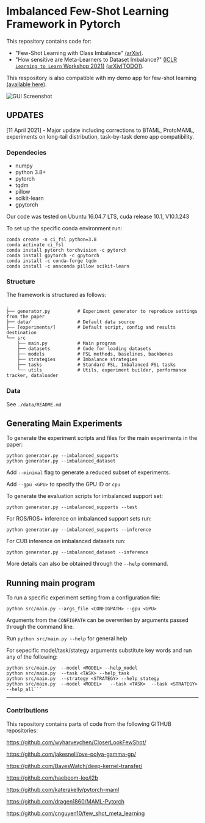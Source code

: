 # Imbalanced Few-Shot Learning Framework in Pytorch
This repository contains code for:
 * "Few-Shot Learning with Class Imbalance" [(arXiv)](http://arxiv.org/abs/2101.02523).
 * "How sensitive are Meta-Learners to Dataset Imbalance?" [(ICLR ``Learning to Learn`` Workshop 2021)](https://openreview.net/forum?id=-vafHc91wO8&referrer=%5BAuthor%20Console%5D(%2Fgroup%3Fid%3DICLR.cc%2F2021%2FWorkshop%2FLearning_to_Learn%2FAuthors%23your-submissions)) [(arXiv[TODO])](http://arxiv.org/).


This respository is also compatible with my demo app for few-shot learning [(available here)](http://github.com/mattochal/demo_fsl_public).

![GUI Screenshot](https://github.com/mattochal/demo_fsl_dev/blob/master/demo.gif?raw=true)


## UPDATES
\[11 April 2021\] - Major update including corrections to BTAML, ProtoMAML, experiments on long-tail distribution, task-by-task demo app compatibility. 


### Dependecies

* numpy
* python 3.8+
* pytorch
* tqdm
* pillow
* scikit-learn
* gpytorch


Our code was tested on Ubuntu 16.04.7 LTS, cuda release 10.1, V10.1.243


To set up the specific conda environment run:
```
conda create -n ci_fsl python=3.8
conda activate ci_fsl
conda install pytorch torchvision -c pytorch
conda install gpytorch -c gpytorch
conda install -c conda-forge tqdm
conda install -c anaconda pillow scikit-learn
```

### Structure

The framework is structured as follows:

```
.
├── generator.py          # Experiment generator to reproduce settings from the paper
├── data/                 # Default data source
├── [experiments/]        # Default script, config and results destination
└── src
    ├── main.py           # Main program
    ├── datasets          # Code for loading datasets
    ├── models            # FSL methods, baselines, backbones
    ├── strategies        # Imbalance strategies
    ├── tasks             # Standard FSL, Imbalanced FSL tasks
    └── utils             # Utils, experiment builder, performance tracker, dataloader
```

### Data

See ```./data/README.md```



## Generating Main Experiments

To generate the experiment scripts and files for the main experiments in the paper:
```
python generator.py --imbalanced_supports
python generator.py --imbalanced_dataset
```
Add ```--minimal``` flag to generate a reduced subset of experiments.

Add ```--gpu <GPU>``` to specify the GPU ID or ```cpu```

To generate the evaluation scripts for imbalanced support set:
```
python generator.py --imbalanced_supports --test
```

For ROS/ROS+ inference on imbalanced support sets run:
```
python generator.py --imbalanced_supports --inference
```

For CUB inference on imbalanced datasets run:
```
python generator.py --imbalanced_dataset --inference
```

More details can also be obtained through the ```--help``` command.


## Running main program

To run a specific experiment setting from a configuration file:
```
python src/main.py --args_file <CONFIGPATH> --gpu <GPU>
```

Arguments from the ```CONFIGPATH``` can be overwriten by arguments passed through the command line.

Run ```python src/main.py --help``` for general help

For sepecific model/task/stategy arguments substitute key words and run any of the following:

```
python src/main.py  --model <MODEL> --help_model
python src/main.py  --task <TASK> --help_task
python src/main.py  --strategy <STRATEGY> --help_stategy
python src/main.py  --model <MODEL>   --task <TASK>  --task <STRATEGY>   --help_all```
```

____

### Contributions
This repository contains parts of code from the following GITHUB repositories:

https://github.com/wyharveychen/CloserLookFewShot/

https://github.com/jakesnell/ove-polya-gamma-gp/

https://github.com/BayesWatch/deep-kernel-transfer/

https://github.com/haebeom-lee/l2b 

https://github.com/katerakelly/pytorch-maml 

https://github.com/dragen1860/MAML-Pytorch

https://github.com/cnguyen10/few_shot_meta_learning

